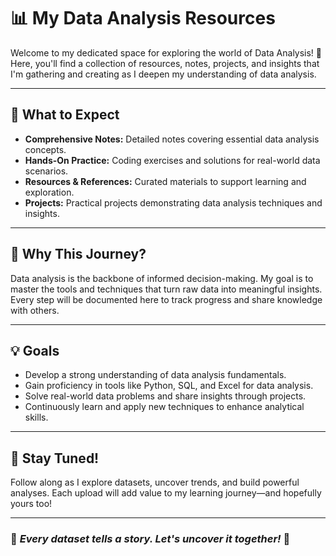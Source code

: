 # 📊 My Data Analysis Resources

Welcome to my dedicated space for exploring the world of Data Analysis! 🚀 Here, you'll find a collection of resources, notes, projects, and insights that I'm gathering and creating as I deepen my understanding of data analysis.

---

## 📘 **What to Expect**

- **Comprehensive Notes:** Detailed notes covering essential data analysis concepts.
- **Hands-On Practice:** Coding exercises and solutions for real-world data scenarios.
- **Resources & References:** Curated materials to support learning and exploration.
- **Projects:** Practical projects demonstrating data analysis techniques and insights.

---

## 🌱 **Why This Journey?**

Data analysis is the backbone of informed decision-making. My goal is to master the tools and techniques that turn raw data into meaningful insights. Every step will be documented here to track progress and share knowledge with others.

---

## 💡 **Goals**

- Develop a strong understanding of data analysis fundamentals.
- Gain proficiency in tools like Python, SQL, and Excel for data analysis.
- Solve real-world data problems and share insights through projects.
- Continuously learn and apply new techniques to enhance analytical skills.

---

## 🎯 **Stay Tuned!**

Follow along as I explore datasets, uncover trends, and build powerful analyses. Each upload will add value to my learning journey—and hopefully yours too!

---

### 🌟 *Every dataset tells a story. Let's uncover it together!* 🌟
